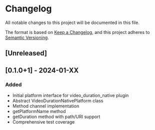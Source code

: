 # Changelog

All notable changes to this project will be documented in this file.

The format is based on [Keep a Changelog](https://keepachangelog.com/en/1.0.0/),
and this project adheres to [Semantic Versioning](https://semver.org/spec/v2.0.0.html).

## [Unreleased]

## [0.1.0+1] - 2024-01-XX

### Added
- Initial platform interface for video_duration_native plugin
- Abstract VideoDurationNativePlatform class
- Method channel implementation
- getPlatformName method
- getDuration method with path/URI support
- Comprehensive test coverage
